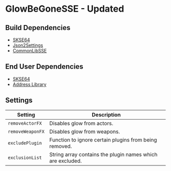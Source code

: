 # GlowBeGoneSSE - Updated

## Build Dependencies
* [SKSE64](https://skse.silverlock.org/)
* [Json2Settings](https://github.com/Ryan-rsm-McKenzie/Json2Settings)
* [CommonLibSSE](https://github.com/Ryan-rsm-McKenzie/CommonLibSSE)

## End User Dependencies
* [SKSE64](https://skse.silverlock.org/)
* [Address Library](https://www.nexusmods.com/skyrimspecialedition/mods/32444)  

## Settings
Setting | Description
--- | ---
`removeActorFX` | Disables glow from actors.
`removeWeaponFX`| Disables glow from weapons.
`excludePlugin` | Function to ignore certain plugins from being removed.
`exclusionList` | String array contains the plugin names which are excluded.
